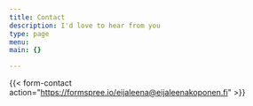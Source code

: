 ```yaml
---
title: Contact
description: I'd love to hear from you
type: page
menu:
main: {}

---
```

{{< form-contact action="https://formspree.io/eijaleena@eijaleenakoponen.fi"  >}}
